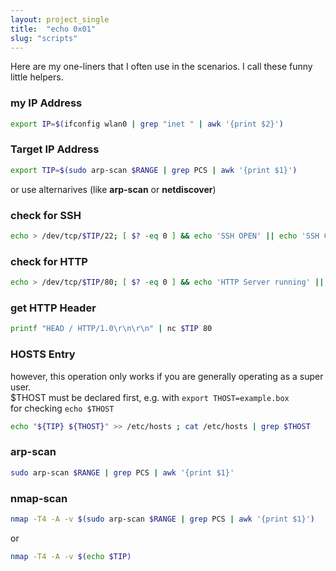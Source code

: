 ```yaml
---
layout: project_single
title:  "echo 0x01"
slug: "scripts"
---
```


Here are my one-liners that I often use in the scenarios. I call these funny little helpers.

### my IP Address
```sh
export IP=$(ifconfig wlan0 | grep "inet " | awk '{print $2}')
```

### Target IP Address
```sh
export TIP=$(sudo arp-scan $RANGE | grep PCS | awk '{print $1}')
```
or use alternarives (like **arp-scan** or **netdiscover**)

### check for SSH
```sh
echo > /dev/tcp/$TIP/22; [ $? -eq 0 ] && echo 'SSH OPEN' || echo 'SSH CLOSED'
```

### check for HTTP
```sh
echo > /dev/tcp/$TIP/80; [ $? -eq 0 ] && echo 'HTTP Server running' || echo 'HTTP Server not running'
```

### get HTTP Header
```sh
printf "HEAD / HTTP/1.0\r\n\r\n" | nc $TIP 80
```

### HOSTS Entry
however, this operation only works if you are generally operating as a super user.<br>
$THOST must be declared first, e.g. with ```export THOST=example.box```<br>
for checking ```echo $THOST```<br>
```sh
echo "${TIP} ${THOST}" >> /etc/hosts ; cat /etc/hosts | grep $THOST
```

### arp-scan
```sh
sudo arp-scan $RANGE | grep PCS | awk '{print $1}'
```

### nmap-scan
```sh
nmap -T4 -A -v $(sudo arp-scan $RANGE | grep PCS | awk '{print $1}')
```
or
```sh
nmap -T4 -A -v $(echo $TIP)
```
